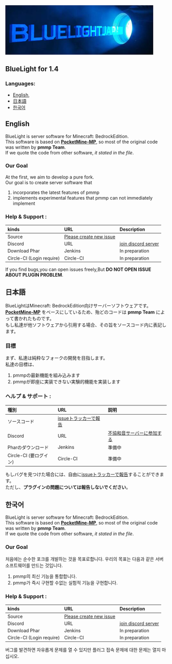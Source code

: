 ﻿<img src="/assets/logo.jpg">

## BlueLight for 1.4

### Languages:
* [English](#eng),  
* [日本語](#jpn)
* [한국어](#kor)

<a name="eng"></a>
## English
BlueLight is server software for Minecraft: BedrockEdition.  
This software is based on **[PocketMine-MP](https://github.com/pmmp/PocketMine-MP)**, so most of the original code was written by **pmmp Team**.  
If we quote the code from other software, _it stated in the file_.

### Our Goal
At the first, we aim to develop a pure fork.  
Our goal is to create server software that  
1. incorporates the latest features of pmmp
2. implements experimental features that pmmp can not immediately implement

### Help & Support :
|kinds|URL|Description|
|:----|:--|:----------|
|Source|[Please create new issue](https://github.com/BlueLightDutch/BlueLight/issues/new)||
|Discord|URL|[join discord server](https://discord.gg/cpgVdVt)|
|Download Phar|Jenkins|In preparation|
|Circle-CI (Login require)|Circle-CI|In preparation|

If you find bugs,you can open issues freely,But **DO NOT OPEN ISSUE ABOUT PLUGIN PROBLEM**.

<a name="jpn"></a>
## 日本語
BlueLightはMinecraft: BedrockEdition向けサーバーソフトウェアです。  
**[PocketMine-MP](https://github.com/pmmp/PocketMine-MP)** をベースにしているため、殆どのコードは **pmmp Team** によって書かれたものです。  
もし私達が他ソフトウェアから引用する場合、その旨をソースコード内に表記します。

### 目標
まず、私達は純粋なフォークの開発を目指します。  
私達の目標は、
1. pmmpの最新機能を組み込みます
2. pmmpが即座に実装できない実験的機能を実装します

### ヘルプ & サポート :
|種別|URL|説明|
|:----|:--|:----------|
|ソースコード|[issueトラッカーで報告](https://github.com/BlueLightDutch/BlueLight/issues/new)||
|Discord|URL|[不協和音サーバーに参加する](https://discord.gg/cpgVdVt)||
|Pharのダウンロード|Jenkins|準備中|
|Circle-CI (要ログイン)|Circle-CI|準備中|

もしバグを見つけた場合には、自由に[issueトラッカーで報告](https://github.com/BlueLightDutch/BlueLight/issues/new)することができます。  
ただし、**プラグインの問題については報告しないでください**。

<a name="kor"></a>
## 한국어
BlueLight is server software for Minecraft: BedrockEdition.  
This software is based on **[PocketMine-MP](https://github.com/pmmp/PocketMine-MP)**, so most of the original code was written by **pmmp Team**.  
If we quote the code from other software, _it stated in the file_.

### Our Goal
처음에는 순수한 포크를 개발하는 것을 목표로합니다.
우리의 목표는 다음과 같은 서버 소프트웨어를 만드는 것입니다.
1. pmmp의 최신 기능을 통합합니다.
2. pmmp가 즉시 구현할 수없는 실험적 기능을 구현합니다.

### Help & Support :
|kinds|URL|Description|
|:----|:--|:----------|
|Source|[Please create new issue](https://github.com/BlueLightDutch/BlueLight/issues/new)||
Discord|URL|[join discord server](https://discord.gg/cpgVdVt)|
|Download Phar|Jenkins|In preparation|
|Circle-CI (Login require)|Circle-CI|In preparation|

버그를 발견하면 자유롭게 문제를 열 수 있지만 플러그 접속 문제에 대한 문제는 열지 마십시오.
